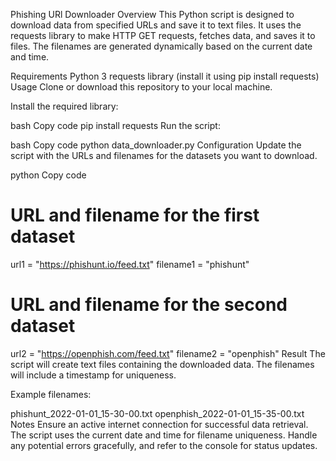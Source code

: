 Phishing URl Downloader
Overview
This Python script is designed to download data from specified URLs and save it to text files. It uses the requests library to make HTTP GET requests, fetches data, and saves it to files. The filenames are generated dynamically based on the current date and time.

Requirements
Python 3
requests library (install it using pip install requests)
Usage
Clone or download this repository to your local machine.

Install the required library:

bash
Copy code
pip install requests
Run the script:

bash
Copy code
python data_downloader.py
Configuration
Update the script with the URLs and filenames for the datasets you want to download.

python
Copy code
# URL and filename for the first dataset
url1 = "https://phishunt.io/feed.txt"
filename1 = "phishunt"

# URL and filename for the second dataset
url2 = "https://openphish.com/feed.txt"
filename2 = "openphish"
Result
The script will create text files containing the downloaded data. The filenames will include a timestamp for uniqueness.

Example filenames:

phishunt_2022-01-01_15-30-00.txt
openphish_2022-01-01_15-35-00.txt
Notes
Ensure an active internet connection for successful data retrieval.
The script uses the current date and time for filename uniqueness.
Handle any potential errors gracefully, and refer to the console for status updates.
